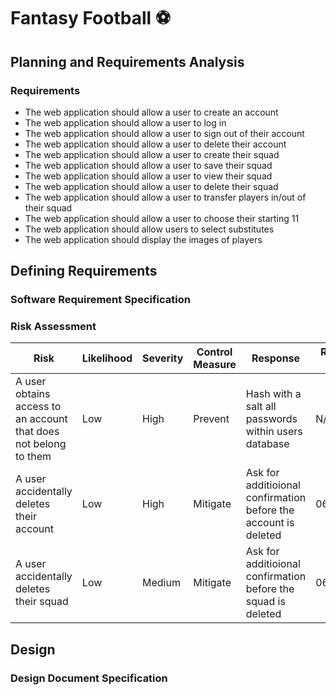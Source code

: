 # Fantasy Football :soccer:

## Planning and Requirements Analysis

### Requirements

* The web application should allow a user to create an account
* The web application should allow a user to log in 
* The web application should allow a user to sign out of their account
* The web application should allow a user to delete their account
* The web application should allow a user to create their squad
* The web application should allow a user to save their squad
* The web application should allow a user to view their squad
* The web application should allow a user to delete their squad
* The web application should allow a user to transfer players in/out of their squad
* The web application should allow a user to choose their starting 11
* The web application should allow users to select substitutes
* The web application should display the images of players




## Defining Requirements
### Software Requirement Specification
### Risk Assessment

| Risk                                                             | Likelihood | Severity | Control Measure | Response                                                        | Revisit Date |
| ---------------------------------------------------------------- | ---------- | -------- | --------------- | --------------------------------------------------------------- | ------------ |
| A user obtains access to an account that does not belong to them | Low        | High     | Prevent         | Hash with a salt all passwords within users database            | N/A          |
| A user accidentally deletes their account                        | Low        | High     | Mitigate        | Ask for additioional confirmation before the account is deleted | 06/2021      |
| A user accidentally deletes their squad                          | Low        | Medium   | Mitigate        | Ask for additioional confirmation before the squad is deleted   | 06/2021      |

## Design
### Design Document Specification
